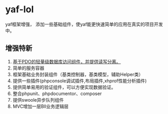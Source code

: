 # yaf-lol

yaf框架增强， 添加一些基础组件，使yaf能更快速简单的应用在真实的项目开发中。

## 增强特新
1. [基于PDO的轻量级数据库访问组件，并提供读写分离。](#a1)
2. 简单的服务容器
3. 框架基础业务封装组件（基类控制器，基类模型，辅助Helper类）
4. 提供一些插件(phpconsole调试插件,布局插件,xhprof性能分析插件)
5. 提供简单易用的验证组件，可以方便实现数据验证。
6. 整合phpunit、phpdocumentor、composer
7. 提供swoole异步队列组件
8. MVC增加一层Bll业务逻辑层